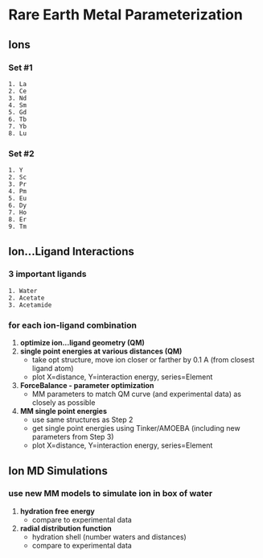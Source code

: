 # Rare Earth Metal Parameterization

## Ions

### Set #1
    1. La
    2. Ce
    3. Nd
    4. Sm
    5. Gd
    6. Tb
    7. Yb
    8. Lu
    
### Set #2
    1. Y
    2. Sc
    3. Pr
    4. Pm
    5. Eu
    6. Dy
    7. Ho
    8. Er
    9. Tm  

## Ion...Ligand Interactions
### 3 important ligands
    1. Water
    2. Acetate
    3. Acetamide

### for each ion-ligand combination
  1. **optimize ion...ligand geometry (QM)**
  2. **single point energies at various distances (QM)**
     + take opt structure, move ion closer or farther by 0.1 A (from closest ligand atom)
     + plot X=distance, Y=interaction energy, series=Element
  4. **ForceBalance - parameter optimization**
     + MM parameters to match QM curve (and experimental data) as closely as possible
  5. **MM single point energies**
     + use same structures as Step 2
     + get single point energies using Tinker/AMOEBA (including new parameters from Step 3)
     + plot X=distance, Y=interaction energy, series=Element

## Ion MD Simulations

### use new MM models to simulate ion in box of water

  1. **hydration free energy**
     + compare to experimental data
  2. **radial distribution function**
     + hydration shell (number waters and distances)
     + compare to experimental data

